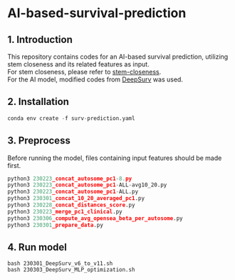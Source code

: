 # AI-based-survival-prediction

## 1. Introduction    
This repository contains codes for an AI-based survival prediction, utilizing stem closeness and its related features as input.         
For stem closeness, please refer to [stem-closeness](https://github.com/jwyang21/stem-closeness).     
For the AI model, modified codes from [DeepSurv](https://github.com/jaredleekatzman/DeepSurv) was used.     

## 2. Installation
```python
conda env create -f surv-prediction.yaml
```

## 3. Preprocess
Before running the model, files containing input features should be made first.     
```python
python3 230223_concat_autosome_pc1-8.py
python3 230223_concat_autosome_pc1-ALL-avg10_20.py
python3 230223_concat_autosome_pc1-ALL.py
python3 230301_concat_10_20_averaged_pc1.py
python3 230228_concat_distances_score.py
python3 230223_merge_pc1_clinical.py
python3 230306_compute_avg_opensea_beta_per_autosome.py
python3 230301_prepare_data.py
```

## 4. Run model
```shell
bash 230301_DeepSurv_v6_to_v11.sh
bash 230303_DeepSurv_MLP_optimization.sh
```
